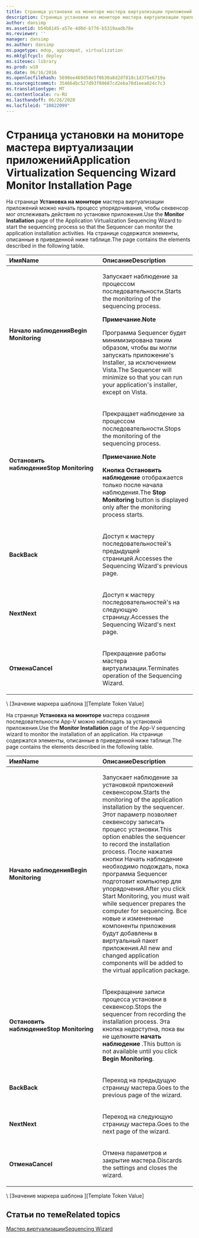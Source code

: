 ```yaml
---
title: Страница установки на мониторе мастера виртуализации приложений
description: Страница установки на мониторе мастера виртуализации приложений
author: dansimp
ms.assetid: b54b8145-a57e-4d0d-b776-b5319aadb78e
ms.reviewer: ''
manager: dansimp
ms.author: dansimp
ms.pagetype: mdop, appcompat, virtualization
ms.mktglfcycl: deploy
ms.sitesec: library
ms.prod: w10
ms.date: 06/16/2016
ms.openlocfilehash: 5690ee469d58e5f0b30a8d2df818c1d375e6719a
ms.sourcegitcommit: 354664bc527d93f80687cd2eba70d1eea024c7c3
ms.translationtype: MT
ms.contentlocale: ru-RU
ms.lasthandoff: 06/26/2020
ms.locfileid: "10822099"
---
```

# <span data-ttu-id="81898-103">Страница установки на мониторе мастера виртуализации приложений</span><span class="sxs-lookup"><span data-stu-id="81898-103">Application Virtualization Sequencing Wizard Monitor Installation Page</span></span>


<span data-ttu-id="81898-104">На странице **Установка на мониторе** мастера виртуализации приложений можно начать процесс упорядочивания, чтобы секвенсор мог отслеживать действия по установке приложения.</span><span class="sxs-lookup"><span data-stu-id="81898-104">Use the **Monitor Installation** page of the Application Virtualization Sequencing Wizard to start the sequencing process so that the Sequencer can monitor the application installation activities.</span></span> <span data-ttu-id="81898-105">На странице содержатся элементы, описанные в приведенной ниже таблице.</span><span class="sxs-lookup"><span data-stu-id="81898-105">The page contains the elements described in the following table.</span></span>

<table>
<colgroup>
<col width="50%" />
<col width="50%" />
</colgroup>
<thead>
<tr class="header">
<th align="left"><span data-ttu-id="81898-106">Имя</span><span class="sxs-lookup"><span data-stu-id="81898-106">Name</span></span></th>
<th align="left"><span data-ttu-id="81898-107">Описание</span><span class="sxs-lookup"><span data-stu-id="81898-107">Description</span></span></th>
</tr>
</thead>
<tbody>
<tr class="odd">
<td align="left"><p><strong><span data-ttu-id="81898-108">Начало наблюдения</span><span class="sxs-lookup"><span data-stu-id="81898-108">Begin Monitoring</span></span></strong></p></td>
<td align="left"><p><span data-ttu-id="81898-109">Запускает наблюдение за процессом последовательности.</span><span class="sxs-lookup"><span data-stu-id="81898-109">Starts the monitoring of the sequencing process.</span></span></p>
<div class="alert">
<strong><span data-ttu-id="81898-110">Примечание.</span><span class="sxs-lookup"><span data-stu-id="81898-110">Note</span></span></strong><br/><p><span data-ttu-id="81898-111">Программа Sequencer будет минимизирована таким образом, чтобы вы могли запускать приложение&#39;s Installer, за исключением Vista.</span><span class="sxs-lookup"><span data-stu-id="81898-111">The Sequencer will minimize so that you can run your application&#39;s installer, except on Vista.</span></span></p>
</div>
<div>

</div></td>
</tr>
<tr class="even">
<td align="left"><p><strong><span data-ttu-id="81898-112">Остановить наблюдение</span><span class="sxs-lookup"><span data-stu-id="81898-112">Stop Monitoring</span></span></strong></p></td>
<td align="left"><p><span data-ttu-id="81898-113">Прекращает наблюдение за процессом последовательности.</span><span class="sxs-lookup"><span data-stu-id="81898-113">Stops the monitoring of the sequencing process.</span></span></p>
<div class="alert">
<strong><span data-ttu-id="81898-114">Примечание.</span><span class="sxs-lookup"><span data-stu-id="81898-114">Note</span></span></strong><br/><p><span data-ttu-id="81898-115"><strong>Кнопка Остановить наблюдение </strong> отображается только после начала наблюдения.</span><span class="sxs-lookup"><span data-stu-id="81898-115">The <strong>Stop Monitoring</strong> button is displayed only after the monitoring process starts.</span></span></p>
</div>
<div>

</div></td>
</tr>
<tr class="odd">
<td align="left"><p><strong><span data-ttu-id="81898-116">Back</span><span class="sxs-lookup"><span data-stu-id="81898-116">Back</span></span></strong></p></td>
<td align="left"><p><span data-ttu-id="81898-117">Доступ к мастеру последовательностей&#39;s предыдущей страницей.</span><span class="sxs-lookup"><span data-stu-id="81898-117">Accesses the Sequencing Wizard&#39;s previous page.</span></span></p></td>
</tr>
<tr class="even">
<td align="left"><p><strong><span data-ttu-id="81898-118">Next</span><span class="sxs-lookup"><span data-stu-id="81898-118">Next</span></span></strong></p></td>
<td align="left"><p><span data-ttu-id="81898-119">Доступ к мастеру последовательностей&#39;s на следующую страницу.</span><span class="sxs-lookup"><span data-stu-id="81898-119">Accesses the Sequencing Wizard&#39;s next page.</span></span></p></td>
</tr>
<tr class="odd">
<td align="left"><p><strong><span data-ttu-id="81898-120">Отмена</span><span class="sxs-lookup"><span data-stu-id="81898-120">Cancel</span></span></strong></p></td>
<td align="left"><p><span data-ttu-id="81898-121">Прекращение работы мастера виртуализации.</span><span class="sxs-lookup"><span data-stu-id="81898-121">Terminates operation of the Sequencing Wizard.</span></span></p></td>
</tr>
</tbody>
</table>



<span data-ttu-id="81898-122">\ [Значение маркера шаблона \]</span><span class="sxs-lookup"><span data-stu-id="81898-122">\[Template Token Value\]</span></span>

<span data-ttu-id="81898-123">На странице **Установка на мониторе** мастера создания последовательности App-V можно наблюдать за установкой приложения.</span><span class="sxs-lookup"><span data-stu-id="81898-123">Use the **Monitor Installation** page of the App-V sequencing wizard to monitor the installation of an application.</span></span> <span data-ttu-id="81898-124">На странице содержатся элементы, описанные в приведенной ниже таблице.</span><span class="sxs-lookup"><span data-stu-id="81898-124">The page contains the elements described in the following table.</span></span>

<table>
<colgroup>
<col width="50%" />
<col width="50%" />
</colgroup>
<thead>
<tr class="header">
<th align="left"><span data-ttu-id="81898-125">Имя</span><span class="sxs-lookup"><span data-stu-id="81898-125">Name</span></span></th>
<th align="left"><span data-ttu-id="81898-126">Описание</span><span class="sxs-lookup"><span data-stu-id="81898-126">Description</span></span></th>
</tr>
</thead>
<tbody>
<tr class="odd">
<td align="left"><p><strong><span data-ttu-id="81898-127">Начало наблюдения</span><span class="sxs-lookup"><span data-stu-id="81898-127">Begin Monitoring</span></span></strong></p></td>
<td align="left"><p><span data-ttu-id="81898-128">Запускает наблюдение за установкой приложений секвенсором.</span><span class="sxs-lookup"><span data-stu-id="81898-128">Starts the monitoring of the application installation by the sequencer.</span></span> <span data-ttu-id="81898-129">Этот параметр позволяет секвенсору записать процесс установки.</span><span class="sxs-lookup"><span data-stu-id="81898-129">This option enables the sequencer to record the installation process.</span></span> <span data-ttu-id="81898-130">После нажатия кнопки Начать наблюдение необходимо подождать, пока программа Sequencer подготовит компьютер для упорядочения.</span><span class="sxs-lookup"><span data-stu-id="81898-130">After you click Start Monitoring, you must wait while sequencer prepares the computer for sequencing.</span></span> <span data-ttu-id="81898-131">Все новые и измененные компоненты приложения будут добавлены в виртуальный пакет приложения.</span><span class="sxs-lookup"><span data-stu-id="81898-131">All new and changed application components will be added to the virtual application package.</span></span></p></td>
</tr>
<tr class="even">
<td align="left"><p><strong><span data-ttu-id="81898-132">Остановить наблюдение</span><span class="sxs-lookup"><span data-stu-id="81898-132">Stop Monitoring</span></span></strong></p></td>
<td align="left"><p><span data-ttu-id="81898-133">Прекращение записи процесса установки в секвенсор.</span><span class="sxs-lookup"><span data-stu-id="81898-133">Stops the sequencer from recording the installation process.</span></span> <span data-ttu-id="81898-134">Эта кнопка недоступна, пока вы не щелкните <strong> начать наблюдение </strong> .</span><span class="sxs-lookup"><span data-stu-id="81898-134">This button is not available until you click <strong>Begin Monitoring</strong>.</span></span></p></td>
</tr>
<tr class="odd">
<td align="left"><p><strong><span data-ttu-id="81898-135">Back</span><span class="sxs-lookup"><span data-stu-id="81898-135">Back</span></span></strong></p></td>
<td align="left"><p><span data-ttu-id="81898-136">Переход на предыдущую страницу мастера.</span><span class="sxs-lookup"><span data-stu-id="81898-136">Goes to the previous page of the wizard.</span></span></p></td>
</tr>
<tr class="even">
<td align="left"><p><strong><span data-ttu-id="81898-137">Next</span><span class="sxs-lookup"><span data-stu-id="81898-137">Next</span></span></strong></p></td>
<td align="left"><p><span data-ttu-id="81898-138">Переход на следующую страницу мастера.</span><span class="sxs-lookup"><span data-stu-id="81898-138">Goes to the next page of the wizard.</span></span></p></td>
</tr>
<tr class="odd">
<td align="left"><p><strong><span data-ttu-id="81898-139">Отмена</span><span class="sxs-lookup"><span data-stu-id="81898-139">Cancel</span></span></strong></p></td>
<td align="left"><p><span data-ttu-id="81898-140">Отмена параметров и закрытие мастера.</span><span class="sxs-lookup"><span data-stu-id="81898-140">Discards the settings and closes the wizard.</span></span></p></td>
</tr>
</tbody>
</table>



<span data-ttu-id="81898-141">\ [Значение маркера шаблона \]</span><span class="sxs-lookup"><span data-stu-id="81898-141">\[Template Token Value\]</span></span>

## <span data-ttu-id="81898-142">Статьи по теме</span><span class="sxs-lookup"><span data-stu-id="81898-142">Related topics</span></span>


[<span data-ttu-id="81898-143">Мастер виртуализации</span><span class="sxs-lookup"><span data-stu-id="81898-143">Sequencing Wizard</span></span>](sequencing-wizard.md)









